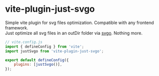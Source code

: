 # vite-plugin-just-svgo
Simple vite plugin for svg files optimization. Compatible with any frontend framework.  
Just optimize all svg files in an outDir folder via [svgo](https://github.com/svg/svgo). Nothing more.

```js
// vite.config.js
import { defineConfig } from 'vite';
import justSvgo from 'vite-plugin-just-svgo';

export default defineConfig({
	plugins: [justSvgo()],
});
```